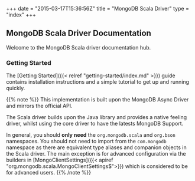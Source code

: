 +++
date = "2015-03-17T15:36:56Z"
title = "MongoDB Scala Driver"
type = "index"
+++

## MongoDB Scala Driver Documentation

Welcome to the MongoDB Scala driver documentation hub.

### Getting Started

The [Getting Started]({{< relref "getting-started/index.md" >}}) guide contains installation instructions
and a simple tutorial to get up  and running quickly.


{{% note %}}
This implementation is built upon the MongoDB Async Driver and mirrors the official API. 

The Scala driver builds upon the Java library and provides a native feeling driver, whilst using the core driver to have the latests MongoDB Support.

In general, you should **only need** the `org.mongodb.scala` and `org.bson` namespaces.  You should not need to import from the `com.mongodb` namespace as there are equivalent type aliases and companion objects in the Scala driver. The main exception is for advanced configuration via the builders in [MongoClientSettings]({{< apiref "org.mongodb.scala.MongoClientSettings$">}}) which is considered to be for advanced users.
{{% /note %}}



